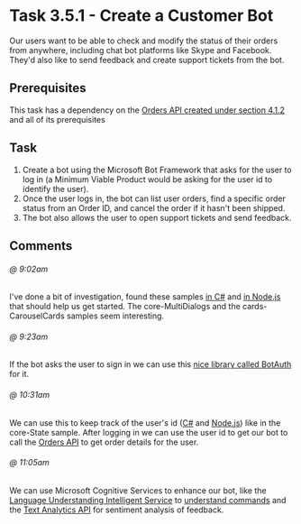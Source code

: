 # Task 3.5.1 - Create a Customer Bot

Our users want to be able to check and modify the status of their orders from anywhere, including chat bot platforms like Skype and Facebook. They'd also like to send feedback and create support tickets from the bot.

## Prerequisites 

This task has a dependency on the [Orders API created under section 4.1.2](../4/412_OrdersAPI.md) and all of its prerequisites

## Task

1. Create a bot using the Microsoft Bot Framework that asks for the user to log in (a Minimum Viable Product would be asking for the user id to identify the user). 
2. Once the user logs in, the bot can list user orders, find a specific order status from an Order ID, and cancel the order if it hasn't been shipped.
3. The bot also allows the user to open support tickets and send feedback.

## Comments

###### @ 9:02am
I've done a bit of investigation, found these samples [in C#](https://github.com/Microsoft/BotBuilder-Samples/tree/master/CSharp/) and [in Node.js](https://github.com/Microsoft/BotBuilder-Samples/tree/master/Node) that should help us get started.  The core-MultiDialogs and the cards-CarouselCards samples seem interesting.

###### @ 9:23am
If the bot asks the user to sign in we can use this [nice library called BotAuth](https://blogs.msdn.microsoft.com/richard_dizeregas_blog/2017/05/15/bot-authentication-in-the-bot-framework/) for it. 

###### @ 10:31am
We can use this to keep track of the user's id ([C#](https://docs.microsoft.com/en-us/bot-framework/dotnet/bot-builder-dotnet-state) and [Node.js](https://docs.microsoft.com/en-us/bot-framework/nodejs/bot-builder-nodejs-save-user-data)) like in the core-State sample. After logging in we can use the user id to get our bot to call the [Orders API](../4/412_OrdersAPI.md) to get order details for the user. 

###### @ 11:05am
We can use Microsoft Cognitive Services to enhance our bot, like the [Language Understanding Intelligent Service](https://azure.microsoft.com/en-us/services/cognitive-services/language-understanding-intelligent-service/) to [understand commands](https://docs.microsoft.com/en-us/bot-framework/cognitive-services-bot-intelligence-overview#language-understanding) and the [Text Analytics API](https://azure.microsoft.com/en-us/services/cognitive-services/text-analytics/) for sentiment analysis of feedback. 